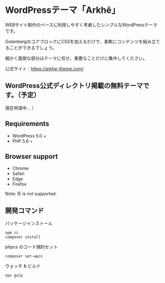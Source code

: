 # WordPressテーマ「Arkhē」

WEBサイト制作のベースに利用しやすく考慮したシンプルなWordPressテーマです。

GutenbergのコアブロックにCSSを加えるだけで、柔軟にコンテンツを組み立てることができるでしょう。

細かく面倒な部分はテーマに任せ、重要なことだけに集中してください。

公式サイト：https://arkhe-theme.com/


## WordPress公式ディレクトリ掲載の無料テーマです。（予定）

現在申請中...！


## Requirements
- WordPress 5.0 +
- PHP 5.6 +


## Browser support
- Chrome
- Safari
- Edge
- Firefox

Note: IE is not supported.


## 開発コマンド

パッケージインストール

```
npm ci
composer install
```


phpcs のコード規約セット

```
composer set-wpcs
```


ウォッチ & ビルド

```
npx gulp
```
